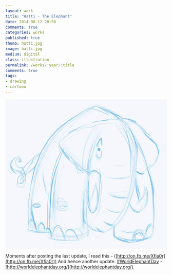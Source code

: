 ```yaml
---
layout: work
title: "Hatti - The Elephant"
date: 2014-08-12 20:58
comments: true
categories: works
published: true
thumb: hatti.jpg
image: hatti.jpg
medium: digital
class: illustration
permalink: /works/:year/:title
comments: true
tags:
- drawing
- cartoon
---
```

<img src="/images/works/hatti.jpg" align="middle"/>

Moments after posting the last update, I read this - ([http://on.fb.me/Xfla0r](http://on.fb.me/Xfla0r)) And hence another update. [#WorldElephantDay](https://www.facebook.com/hashtag/worldelephantday) - [http://worldelephantday.org/](http://worldelephantday.org/).